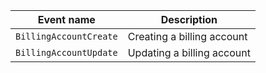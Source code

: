 Event name | Description
--- | ---
`BillingAccountCreate` | Creating a billing account
`BillingAccountUpdate` | Updating a billing account
